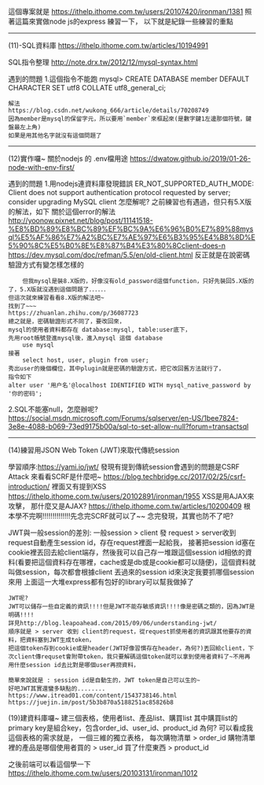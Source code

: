 這個專案就是
https://ithelp.ithome.com.tw/users/20107420/ironman/1381
照著這篇來實做node js的express
練習一下，
以下就是紀錄一些練習的重點

--------------------------------------------------------------------------------------------------------------------------------------------------------------------------------------------------------------------------------------

(11)-SQL資料庫
https://ithelp.ithome.com.tw/articles/10194991

SQL指令整理
http://note.drx.tw/2012/12/mysql-syntax.html

遇到的問題
1.這個指令不能跑
    mysql> CREATE DATABASE member DEFAULT CHARACTER SET utf8 COLLATE utf8_general_ci;
    
    解法
    https://blog.csdn.net/wukong_666/article/details/70208749
    因為member是mysql的保留字元，所以要用`member`來框起來(是數字鍵1左邊那個符號，鍵盤最左上角)
    如果是用其他名字就沒有這個問題了

--------------------------------------------------------------------------------------------------------------------------------------------------------------------------------------------------------------------------------------

(12)實作囉~
關於nodejs 的 .env檔用途
https://dwatow.github.io/2019/01-26-node-with-env-first/

遇到的問題
1.用nodejs連資料庫發現錯誤
    ER_NOT_SUPPORTED_AUTH_MODE: Client does not support authentication protocol requested by server; consider upgrading MySQL client
    怎麼解呢?
    之前練習也有遇過，但只有5.X版的解法，如下
        關於這個error的解法
        http://yoonow.pixnet.net/blog/post/11141518-%E8%BD%89%E8%BC%89%EF%BC%9A%E6%96%B0%E7%89%88mysql%E5%AF%86%E7%A2%BC%E7%AE%97%E6%B3%95%E4%B8%8D%E5%90%8C%E5%B0%8E%E8%87%B4%E3%80%8Cclient-does-n
        https://dev.mysql.com/doc/refman/5.5/en/old-client.html
        反正就是在說密碼驗證方式有變怎樣怎樣的

        但我mysql是裝8.X版的，好像沒有old_password這個function，只好先裝回5.X版的了，5.X版就沒遇到這個問題了．．．．．．
    但這次就來練習看看8.X版的解法吧~
    找到了~~~
    https://zhuanlan.zhihu.com/p/36087723
    總之就是，密碼驗證形式不同了，要改回來，
    mysql的使用者資料都存在 database:mysql, table:user底下，
    先用root帳號登進mysql後，進入mysql 這個 database
        use mysql
    接著
        select host, user, plugin from user;
    秀出user的幾個欄位，其中plugin就是密碼的驗證方式，把它改回舊方法就行了，
    指令如下
    alter user '用户名'@localhost IDENTIFIED WITH mysql_native_password by '你的密码';
    
2.SQL不能塞null，怎麼辦呢?
    https://social.msdn.microsoft.com/Forums/sqlserver/en-US/1bee7824-3e8e-4088-b069-73ed9175b00a/sql-to-set-allow-null?forum=transactsql

--------------------------------------------------------------------------------------------------------------------------------------------------------------------------------------------------------------------------------------

(14)練習用JSON Web Token (JWT)來取代傳統session

學習順序:https://yami.io/jwt/
發現有提到傳統session會遇到的問題是CSRF Attack
來看看SCRF是什麼吧~
https://blog.techbridge.cc/2017/02/25/csrf-introduction/
裡面又有提到XSS
https://ithelp.ithome.com.tw/users/20102891/ironman/1955
XSS是用AJAX來攻擊，
那什麼又是AJAX?
https://ithelp.ithome.com.tw/articles/10200409
根本學不完啊!!!!!!!!!!!!!!先念完SCRF就可以了~~
念完發現，其實也防不了吧?

JWT與一般session的差別:
    一般session > client 發 request > server收到request自動產生session id，存在request裡面一起給我，
    接著把session id塞在cookie裡丟回去給client端存，然後我可以自己存一堆跟這個session id相依的資料(看要把這個資料存在哪裡，cache或是db或是cookie都可以隨便)，這個資料就叫做session，每次都會根據client 丟過來的session id來決定我要抓哪個session來用
    上面這一大堆express都有包好的library可以幫我做掉了

    JWT呢?
    JWT可以儲存一些自定義的資訊!!!!但是JWT不能存敏感資訊!!!!像是密碼之類的，因為JWT是明碼!!!!
    詳見http://blog.leapoahead.com/2015/09/06/understanding-jwt/
    順序就是 > server 收到 client的request，從request抓使用者的資訊跟其他要存的資料，把資料塞到JWT生成token，
    把這個token存到cookie或是header(JWT好像習慣存在header，為何?)丟回給client，下次client傳requset會附帶token，我只要解碼這個token就可以拿到使用者資料了~不用再用什麼session id去比對是哪個user再撈資料，

    簡單來說就是 : session id是自動生的，JWT token是自己可以生的~
    好吧JWT其實還蠻多缺點的........
    https://www.itread01.com/content/1543738146.html
    https://juejin.im/post/5b3b870a5188251ac85826b8



(19)建資料庫囉~
建三個表格，使用者list、產品list、購買list
其中購買list的primary key是組合key，包含order_id、user_id、product_id
為何?
可以看成我這個表格的需求就是，
一個三維的獨立表格，
每次購物清單 > order_id
購物清單裡的產品是哪個使用者買的 > user_id
買了什麼東西 > product_id


之後前端可以看這個學一下
https://ithelp.ithome.com.tw/users/20103131/ironman/1012